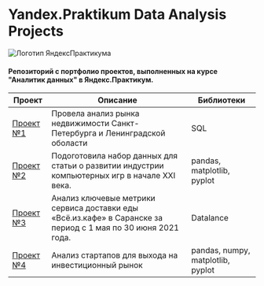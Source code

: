 # Yandex.Praktikum Data Analysis Projects
<img src="https://avatars.mds.yandex.net/get-lpc/12373972/d2e38eb2-47c7-4e45-b338-3459447989fd/orig" alt="Логотип ЯндексПрактикума">

#### Репозиторий с портфолио проектов, выполненных на курсе "Аналитик данных" в Яндекс.Практикум.

| **Проект** | **Описание** | **Библиотеки** |
|-------------|----------|----------|
| [Проект №1](https://github.com/AgentDesher/YandexPracticum-DataAnalyst-Projects/tree/main/real-estate-analytics "Код проекта на GitHub")  | Провела анализ рынка недвижимости Санкт-Петербурга и Ленинградской оболасти | SQL|
| [Проект №2](https://github.com/AgentDesher/YandexPracticum-DataAnalyst-Projects/tree/main/computer-games-in-XXI-century "Код проекта на GitHub")  | Подоготовила набор данных для статьи о развитии индустрии компьютерных игр в начале XXI века.   | pandas, matplotlib, pyplot |
| [Проект №3](https://datalens.yandex/6daka5z6nbfos "Дашборд в DataLance")  | Анализ ключевые метрики сервиса доставки еды «Всё.из.кафе» в Саранске за период с 1 мая по 30 июня 2021 года. |Datalance|
| [Проект №4](https://github.com/AgentDesher/YandexPracticum-DataAnalyst-Projects/tree/main/startup-research "Код проекта на GitHub")  | Анализ стартапов для выхода на инвестиционный рынок |pandas, numpy, matplotlib, pyplot |

